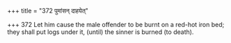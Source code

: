 +++
title = "372 पुमांसन् दाहयेत्"

+++
372	Let him cause the male offender to be burnt on a red-hot iron bed; they shall put logs under it, (until) the sinner is burned (to death).